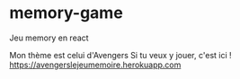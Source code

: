 # memory-game
Jeu memory en react

Mon thème est celui d'Avengers
Si tu veux y jouer, c'est ici ! https://avengerslejeumemoire.herokuapp.com
